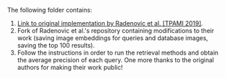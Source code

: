 The following folder contains:
1. [Link to original implementation by Radenovic et al. [TPAMI 2019]](https://github.com/filipradenovic/cnnimageretrieval-pytorch).
2. Fork of Radenovic et al.'s repository containing modifications to their work (saving image embeddings for queries and database images, saving the top 100 results).
3. Follow the instructions in order to run the retrieval methods and obtain the average precision of each query.
One more thanks to the original authors for making their work public!
